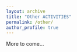 ```yaml
---
layout: archive
title: "Other ACTIVITIES"
permalink: /other/
author_profile: true
---
```



More to come...
